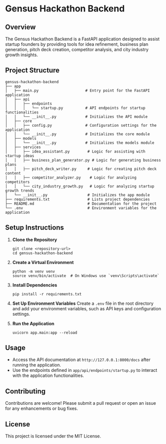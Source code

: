 # Gensus Hackathon Backend

## Overview
The Gensus Hackathon Backend is a FastAPI application designed to assist startup founders by providing tools for idea refinement, business plan generation, pitch deck creation, competitor analysis, and city industry growth insights.

## Project Structure
```
gensus-hackathon-backend
├── app
│   ├── main.py                     # Entry point for the FastAPI application
│   ├── api
│   │   ├── endpoints
│   │   │   └── startup.py          # API endpoints for startup functionalities
│   │   └── __init__.py             # Initializes the API module
│   ├── core
│   │   ├── config.py               # Configuration settings for the application
│   │   └── __init__.py             # Initializes the core module
│   ├── models
│   │   └── __init__.py             # Initializes the models module
│   ├── services
│   │   ├── idea_assistant.py        # Logic for assisting with startup ideas
│   │   ├── business_plan_generator.py # Logic for generating business plans
│   │   ├── pitch_deck_writer.py     # Logic for creating pitch deck content
│   │   ├── competitor_analyzer.py    # Logic for analyzing competitors
│   │   └── city_industry_growth.py   # Logic for analyzing startup growth trends
│   └── __init__.py                  # Initializes the app module
├── requirements.txt                 # Lists project dependencies
├── README.md                        # Documentation for the project
└── .env                             # Environment variables for the application
```

## Setup Instructions
1. **Clone the Repository**
   ```
   git clone <repository-url>
   cd gensus-hackathon-backend
   ```

2. **Create a Virtual Environment**
   ```
   python -m venv venv
   source venv/bin/activate  # On Windows use `venv\Scripts\activate`
   ```

3. **Install Dependencies**
   ```
   pip install -r requirements.txt
   ```

4. **Set Up Environment Variables**
   Create a `.env` file in the root directory and add your environment variables, such as API keys and configuration settings.

5. **Run the Application**
   ```
   uvicorn app.main:app --reload
   ```

## Usage
- Access the API documentation at `http://127.0.0.1:8000/docs` after running the application.
- Use the endpoints defined in `app/api/endpoints/startup.py` to interact with the application functionalities.

## Contributing
Contributions are welcome! Please submit a pull request or open an issue for any enhancements or bug fixes.

## License
This project is licensed under the MIT License.
